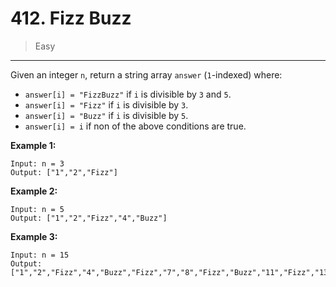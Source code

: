 # 412. Fizz Buzz

> Easy

------

Given an integer `n`, return a string array `answer` (`1`-indexed) where:

- `answer[i] = "FizzBuzz"` if `i` is divisible by `3` and `5`.
- `answer[i] = "Fizz"` if `i` is divisible by `3`.
- `answer[i] = "Buzz"` if `i` is divisible by `5`.
- `answer[i] = i` if non of the above conditions are true.

**Example 1:**

```
Input: n = 3
Output: ["1","2","Fizz"]
```

**Example 2:**

```
Input: n = 5
Output: ["1","2","Fizz","4","Buzz"]
```

**Example 3:**

```
Input: n = 15
Output: ["1","2","Fizz","4","Buzz","Fizz","7","8","Fizz","Buzz","11","Fizz","13","14","FizzBuzz"]
```